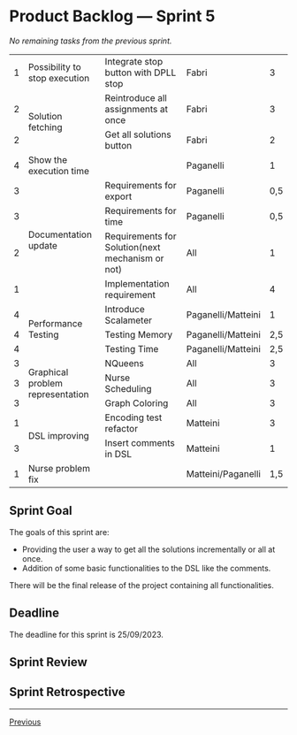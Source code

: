 # Product Backlog — Sprint 5

_No remaining tasks from the previous sprint._

<table>
    <tbody>
        <tr>
            <td>1</td>
            <td>Possibility to stop execution</td>
            <td>Integrate stop button with DPLL stop</td>
            <td>Fabri</td>
            <td>3</td>
        </tr>
        <tr>
            <td>2</td>
            <td rowspan="2">Solution fetching</td>
            <td>Reintroduce all assignments at once</td>
            <td>Fabri</td>
            <td>3</td>
        </tr>
        <tr>
            <td>2</td>
            <td>Get all solutions button</td>
            <td>Fabri</td>
            <td>2</td>
        </tr>
        <tr>
            <td>4</td>
            <td>Show the execution time</td>
            <td></td>
            <td>Paganelli</td>
            <td>1</td>
        </tr>
        <tr>
            <td>3</td>
            <td rowspan="4">Documentation update</td>
            <td>Requirements for export</td>
            <td>Paganelli</td>
            <td>0,5</td>
        </tr>
        <tr>
            <td>3</td>
            <td>Requirements for time</td>
            <td>Paganelli</td>
            <td>0,5</td>
        </tr>
        <tr>
            <td>2</td>
            <td>Requirements for Solution(next mechanism or not)</td>
            <td>All</td>
            <td>1</td>
        </tr>
        <tr>
            <td>1</td>
            <td>Implementation requirement</td>
            <td>All</td>
            <td>4</td>
        </tr>
        <tr>
            <td>4</td>
            <td rowspan="3">Performance Testing</td>
            <td>Introduce Scalameter</td>
            <td>Paganelli/Matteini</td>
            <td>1</td>
        </tr>
        <tr>
            <td>4</td>
            <td>Testing Memory</td>
            <td>Paganelli/Matteini</td>
            <td>2,5</td>
        </tr>
        <tr>
            <td>4</td>
            <td>Testing Time</td>
            <td>Paganelli/Matteini</td>
            <td>2,5</td>
        </tr>
        <tr>
            <td>3</td>
            <td rowspan="3">Graphical problem representation</td>
            <td>NQueens</td>
            <td>All</td>
            <td>3</td>
        </tr>
        <tr>
            <td>3</td>
            <td>Nurse Scheduling</td>
            <td>All</td>
            <td>3</td>
        </tr>
        <tr>
            <td>3</td>
            <td>Graph Coloring</td>
            <td>All</td>
            <td>3</td>
        </tr>
        <tr>
            <td>1</td>
            <td rowspan="2">DSL improving</td>
            <td>Encoding test refactor</td>
            <td>Matteini</td>
            <td>3</td>
        </tr>
        <tr>
            <td>3</td>
            <td>Insert comments in DSL</td>
            <td>Matteini</td>
            <td>1</td>
        </tr>
        <tr>
            <td>1</td>
            <td>Nurse problem fix</td>
            <td></td>
            <td>Matteini/Paganelli</td>
            <td>1,5</td>
        </tr>
    </tbody>
</table>

## Sprint Goal

The goals of this sprint are:

- Providing the user a way to get all the solutions incrementally or all at once.
- Addition of some basic functionalities to the DSL like the comments.

There will be the final release of the project containing all functionalities.

## Deadline

The deadline for this sprint is 25/09/2023.

## Sprint Review

## Sprint Retrospective

---
[Previous](3-product-backlog.md)
